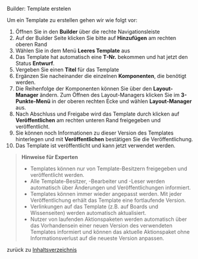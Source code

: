 
Builder: Template erstelen

Um ein Template zu erstellen gehen wir wie folgt vor:

1. Öffnen Sie in den **Builder** über die rechte Navigationsleiste
1. Auf der Builder Seite klicken Sie bitte auf **Hinzufügen** am rechten oberen Rand
1. Wählen Sie in dem Menü **Leeres Template** aus
1. Das Template hat automatisch eine **T-Nr.** bekommen und hat jetzt den Status **Entwurf**.
1. Vergeben Sie einen **Titel** für das Template
1. Ergänzen Sie nacheinander die einzelnen **Komponenten**, die benötigt werden.
1. Die Reihenfolge der Komponenten können Sie über den **Layout-Manager** ändern. Zum Öffnen des Layout-Managers klicken Sie im **3-Punkte-Menü** in der oberen rechten Ecke und wählen **Layout-Manager** aus.
1. Nach Abschluss und Freigabe wird das Template durch klicken auf **Veröffentlichen** am rechten unteren Rand freigegeben und veröffentlicht. 
1. Sie können noch Informationen zu dieser Version des Templates hinterlegen und mit **Veröffentlichen** bestätigen Sie die Veröffentlichung.
1. Das Template ist veröffentlicht und kann jetzt verwendet werden.

>**Hinweise für Experten**
>- Templates können nur von Template-Besitzern freigegeben und veröffentlicht werden.
>- Alle Template-Besitzer, -Bearbeiter und -Leser werden automatisch über Änderungen und Veröffentlichungen informiert.
>- Templates können immer wieder angepasst werden. Mit jeder Veröffentlichung erhält das Template eine fortlaufende Version.
>- Verlinkungen auf das Template (z.B. auf Boards und Wissenseiten) werden automatisch aktualisiert.
>- Nutzer von laufenden Aktionspaketen werden automatisch über das Vorhandensein einer neuen Version des verwendeten Templates informiert und können das aktuelle Aktionspaket ohne Informationsverlust auf die neueste Version anpassen.


zurück zu [Inhaltsverzeichnis](index.md)
